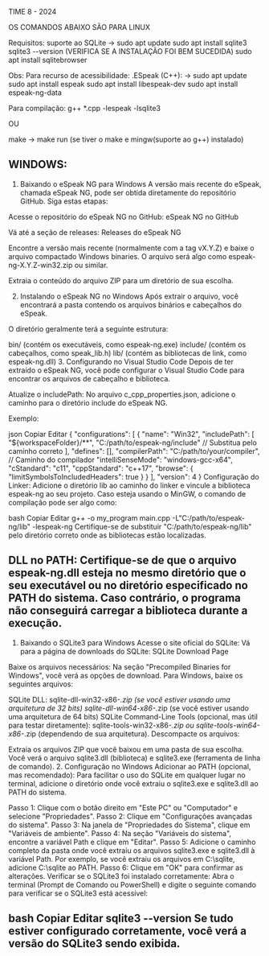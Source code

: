 TIME 8 - 2024

OS COMANDOS ABAIXO SÃO PARA LINUX

Requisitos: suporte ao SQLite
  -> sudo apt update
     sudo apt install sqlite3
     sqlite3 --version (VERIFICA SE A INSTALAÇÃO FOI BEM SUCEDIDA)
     sudo apt install sqlitebrowser

Obs: Para recurso de acessibilidade:
  .ESpeak (C++):
    -> sudo apt update
       sudo apt install espeak
       sudo apt install libespeak-dev
       sudo apt install espeak-ng-data

Para compilação: g++ *.cpp -lespeak -lsqlite3

OU 

make -> make run (se tiver o make e mingw(suporte ao g++) instalado)


WINDOWS:
------------------------------------------------------------------------------------------------------------
1. Baixando o eSpeak NG para Windows
A versão mais recente do eSpeak, chamada eSpeak NG, pode ser obtida diretamente do repositório GitHub. Siga estas etapas:

Acesse o repositório do eSpeak NG no GitHub:
eSpeak NG no GitHub

Vá até a seção de releases:
Releases do eSpeak NG

Encontre a versão mais recente (normalmente com a tag vX.Y.Z) e baixe o arquivo compactado Windows binaries. O arquivo será algo como espeak-ng-X.Y.Z-win32.zip ou similar.

Extraia o conteúdo do arquivo ZIP para um diretório de sua escolha.

2. Instalando o eSpeak NG no Windows
Após extrair o arquivo, você encontrará a pasta contendo os arquivos binários e cabeçalhos do eSpeak.

O diretório geralmente terá a seguinte estrutura:

bin/ (contém os executáveis, como espeak-ng.exe)
include/ (contém os cabeçalhos, como speak_lib.h)
lib/ (contém as bibliotecas de link, como espeak-ng.dll)
3. Configurando no Visual Studio Code
Depois de ter extraído o eSpeak NG, você pode configurar o Visual Studio Code para encontrar os arquivos de cabeçalho e biblioteca.

Atualize o includePath:
No arquivo c_cpp_properties.json, adicione o caminho para o diretório include do eSpeak NG.

Exemplo:

json
Copiar
Editar
{
    "configurations": [
        {
            "name": "Win32",
            "includePath": [
                "${workspaceFolder}/**",
                "C:/path/to/espeak-ng/include"  // Substitua pelo caminho correto
            ],
            "defines": [],
            "compilerPath": "C:/path/to/your/compiler",  // Caminho do compilador
            "intelliSenseMode": "windows-gcc-x64",
            "cStandard": "c11",
            "cppStandard": "c++17",
            "browse": {
                "limitSymbolsToIncludedHeaders": true
            }
        }
    ],
    "version": 4
}
Configuração do Linker:
Adicione o diretório lib ao caminho do linker e vincule a biblioteca espeak-ng ao seu projeto. Caso esteja usando o MinGW, o comando de compilação pode ser algo como:

bash
Copiar
Editar
g++ -o my_program main.cpp -L"C:/path/to/espeak-ng/lib" -lespeak-ng
Certifique-se de substituir "C:/path/to/espeak-ng/lib" pelo diretório correto onde as bibliotecas estão localizadas.

DLL no PATH:
Certifique-se de que o arquivo espeak-ng.dll esteja no mesmo diretório que o seu executável ou no diretório especificado no PATH do sistema. Caso contrário, o programa não conseguirá carregar a biblioteca durante a execução.
-------------------------------------------------------------------------------------------------------------------------------------------------------------------------------------------------------------------------------------
1. Baixando o SQLite3 para Windows
Acesse o site oficial do SQLite:
Vá para a página de downloads do SQLite:
SQLite Download Page

Baixe os arquivos necessários:
Na seção "Precompiled Binaries for Windows", você verá as opções de download. Para Windows, baixe os seguintes arquivos:

SQLite DLL:
sqlite-dll-win32-x86-*.zip (se você estiver usando uma arquitetura de 32 bits)
sqlite-dll-win64-x86-*.zip (se você estiver usando uma arquitetura de 64 bits)
SQLite Command-Line Tools (opcional, mas útil para testar diretamente):
sqlite-tools-win32-x86-*.zip ou sqlite-tools-win64-x86-*.zip (dependendo de sua arquitetura).
Descompacte os arquivos:

Extraia os arquivos ZIP que você baixou em uma pasta de sua escolha. Você verá o arquivo sqlite3.dll (biblioteca) e sqlite3.exe (ferramenta de linha de comando).
2. Configuração no Windows
Adicionar ao PATH (opcional, mas recomendado): Para facilitar o uso do SQLite em qualquer lugar no terminal, adicione o diretório onde você extraiu o sqlite3.exe e sqlite3.dll ao PATH do sistema.

Passo 1: Clique com o botão direito em "Este PC" ou "Computador" e selecione "Propriedades".
Passo 2: Clique em "Configurações avançadas do sistema".
Passo 3: Na janela de "Propriedades do Sistema", clique em "Variáveis de ambiente".
Passo 4: Na seção "Variáveis do sistema", encontre a variável Path e clique em "Editar".
Passo 5: Adicione o caminho completo da pasta onde você extraiu os arquivos sqlite3.exe e sqlite3.dll à variável Path. Por exemplo, se você extraiu os arquivos em C:\sqlite, adicione C:\sqlite ao PATH.
Passo 6: Clique em "OK" para confirmar as alterações.
Verificar se o SQLite3 foi instalado corretamente: Abra o terminal (Prompt de Comando ou PowerShell) e digite o seguinte comando para verificar se o SQLite3 está acessível:

bash
Copiar
Editar
sqlite3 --version
Se tudo estiver configurado corretamente, você verá a versão do SQLite3 sendo exibida.
--------------------------------------------------------------------------------------------------------------------------------------------------------------------------------------------------------------------

